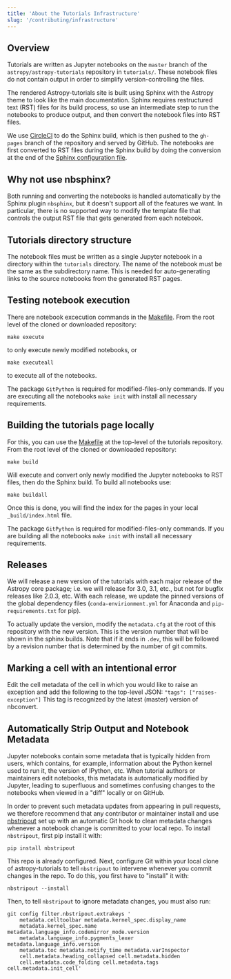```yaml
---
title: 'About the Tutorials Infrastructure'
slug: '/contributing/infrastructure'
---
```


## Overview

Tutorials are written as Jupyter notebooks on the `master` branch of the `astropy/astropy-tutorials` repository in `tutorials/`. These notebook files do not contain output in order to simplify version-controlling the files.

The rendered Astropy-tutorials site is built using Sphinx with the Astropy theme to look like the main documentation. Sphinx requires restructured text (RST) files for its build process, so use an intermediate step to run the notebooks to produce output, and then convert the notebook files into RST files.

We use [CircleCI](https://circleci.com) to do the Sphinx build, which is then pushed to the `gh-pages` branch of the repository and served by GitHub. The notebooks are first converted to RST files during the Sphinx build by doing the conversion at the end of the [Sphinx configuration file](https://github.com/astropy/astropy-tutorials/blob/master/tutorials/conf.py).

## Why not use nbsphinx?

Both running and converting the notebooks is handled automatically by the Sphinx plugin `nbsphinx`, but it doesn't support all of the features we want. In particular, there is no supported way to modify the template file that controls the output RST file that gets generated from each notebook.

## Tutorials directory structure

The notebook files must be written as a single Jupyter notebook in a directory within the `tutorials` directory. The name of the notebook must be the same as the subdirectory name. This is needed for auto-generating links to the source notebooks from the generated RST pages.

## Testing notebook execution

There are notebook excecution commands in the [Makefile](https://github.com/astropy/astropy-tutorials/blob/master/Makefile). From the root level of the cloned or downloaded repository:

```
make execute
```

to only execute newly modified notebooks, or


```
make executeall
```

to execute all of the notebooks.

The package `GitPython` is required for modified-files-only commands.
If you are executing all the notebooks `make init` with install all necessary requirements.


## Building the tutorials page locally


For this, you can use the [Makefile](https://github.com/astropy/astropy-tutorials/blob/master/Makefile) at the top-level of the tutorials repository. From the root level of the cloned or downloaded repository:

```
make build
```

Will execute and convert only newly modified the Jupyter notebooks to RST files, then do the Sphinx build.
To build all notebooks use:

```
make buildall
```

Once this is done, you will find the index for the pages in your local `_build/index.html` file.

The package `GitPython` is required for modified-files-only commands.
If you are building all the notebooks `make init` with install all necessary requirements.


## Releases

We will release a new version of the tutorials with each major release of the Astropy core package; i.e. we will release for 3.0, 3.1, etc., but not for bugfix releases like 2.0.3, etc. With each release, we update the pinned versions of the global dependency files (`conda-envirionment.yml` for Anaconda and `pip-requirements.txt` for pip).

To actually update the version, modify the `metadata.cfg` at the root of this repository with the new version. This is the version number that will be shown in the sphinx builds. Note that if it ends in `.dev`, this will be followed by a revision number that is determined by the number of git commits.

## Marking a cell with an intentional error

Edit the cell metadata of the cell in which you would like to raise an exception and add the following to the top-level JSON: `"tags": ["raises-exception"]` This tag is recognized by the latest (master) version of nbconvert.

## Automatically Strip Output and Notebook Metadata

Jupyter notebooks contain some metadata that is typically hidden from users, which contains, for example, information about the Python kernel used to run it, the version of IPython, etc. When tutorial authors or maintainers edit notebooks, this metadata is automatically modified by Jupyter, leading to superfluous and sometimes confusing changes to the notebooks when viewed in a "diff" locally or on GitHub.

In order to prevent such metadata updates from appearing in pull requests, we therefore recommend that any contributor or maintainer install and use [nbstripout](https://github.com/kynan/nbstripout) set up with an automatic Git hook to clean metadata changes whenever a notebook change is committed to your local repo. To install `nbstripout`, first pip install it with:

```
pip install nbstripout
```

This repo is already configured. Next, configure Git within your local clone of astropy-tutorials to tell `nbstripout` to intervene whenever you commit changes in the repo. To do this, you first have to "install" it with:

```
nbstripout --install
```

Then, to tell `nbstripout` to ignore metadata changes, you must also run:

```
git config filter.nbstripout.extrakeys '
    metadata.celltoolbar metadata.kernel_spec.display_name
    metadata.kernel_spec.name metadata.language_info.codemirror_mode.version
    metadata.language_info.pygments_lexer metadata.language_info.version
    metadata.toc metadata.notify_time metadata.varInspector
    cell.metadata.heading_collapsed cell.metadata.hidden
    cell.metadata.code_folding cell.metadata.tags cell.metadata.init_cell'
```

